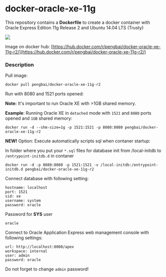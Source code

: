 docker-oracle-xe-11g
============================

This repository contains a **Dockerfile** to create a docker container with Oracle Express Edition 11g Release 2 and Ubuntu 14.04 LTS (Trusty)

[![](https://imagelayers.io/badge/pengbai/docker-oracle-xe-11g-r2:latest.svg)](https://imagelayers.io/?images=pengbai/docker-oracle-xe-11g-r2:latest 'Get your own badge on imagelayers.io')

Image on docker hub: [https://hub.docker.com/r/pengbai/docker-oracle-xe-11g-r2/](https://hub.docker.com/r/pengbai/docker-oracle-xe-11g-r2/)

### Description

Pull image:

```
docker pull pengbai/docker-oracle-xe-11g-r2
```
Run with 8080 and 1521 ports opened:

**Note:** It's important to run Oracle XE with >1GB shared memory.

**Example**: Running Oracle XE in `detached` mode with `1521` and `8080` ports opened and `1GB` shared memory:

```
docker run -d --shm-size=1g -p 1521:1521 -p 8080:8080 pengbai/docker-oracle-xe-11g-r2
```
**NEW!** Option: Execute automatically scripts sql when contaner startup:

In folder where you put your ```*.sql``` files for database init from /local-initdb to ```/entrypoint-initdb.d``` in contaner
```
docker run -d -p 8080:8080 -p 1521:1521 -v /local-initdb:/entrypoint-initdb.d pengbai/docker-oracle-xe-11g-r2
```

Connect database with following setting:
```
hostname: localhost
port: 1521
sid: xe
username: system
password: oracle
```

Password for **SYS** user
```
oracle
```

Connect to Oracle Application Express web management console with following settings:
```
url: http://localhost:8080/apex
workspace: internal
user: admin
password: oracle
```

Do not forget to change `admin` password!
